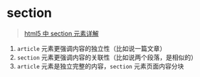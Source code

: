 # section

> [html5 中 section 元素详解](https://www.bbsmax.com/A/kmzLQO1lJG/)

1. `article` 元素更强调内容的独立性（比如说一篇文章）
2. `section` 元素更强调内容的关联性（比如说两个段落，是相似的）
3. `article` 元素是独立完整的内容，`section` 元素页面内容分块
